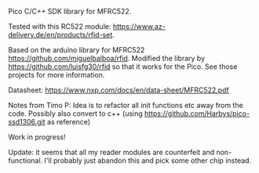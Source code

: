 Pico C/C++ SDK library for MFRC522.

Tested with this RC522 module: https://www.az-delivery.de/en/products/rfid-set. 

Based on the arduino library for MFRC522 https://github.com/miguelbalboa/rfid. Modified the library by https://github.com/luisfg30/rfid so that it works for the Pico. See those projects for more information. 

Datasheet: https://www.nxp.com/docs/en/data-sheet/MFRC522.pdf

Notes from Timo P:
Idea is to refactor all init functions etc away from the code.
Possibly also convert to c++ (using https://github.com/Harbys/pico-ssd1306.git as reference)

Work in progress!

Update:
it seems that all my reader modules are counterfeit and non-functional.
I'll probably just abandon this and pick some other chip instead.